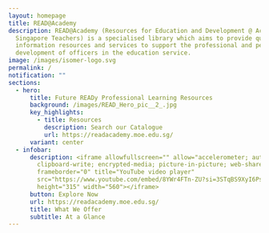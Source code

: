 ```yaml
---
layout: homepage
title: READ@Academy
description: READ@Academy (Resources for Education and Development @ Academy for
  Singapore Teachers) is a specialised library which aims to provide quality
  information resources and services to support the professional and personal
  development of officers in the education service.
image: /images/isomer-logo.svg
permalink: /
notification: ""
sections:
  - hero:
      title: Future READy Professional Learning Resources
      background: /images/READ_Hero_pic__2_.jpg
      key_highlights:
        - title: Resources
          description: Search our Catalogue
          url: https://readacademy.moe.edu.sg/
      variant: center
  - infobar:
      description: <iframe allowfullscreen="" allow="accelerometer; autoplay;
        clipboard-write; encrypted-media; picture-in-picture; web-share"
        frameborder="0" title="YouTube video player"
        src="https://www.youtube.com/embed/8YWr4FTn-ZU?si=3STqBS9XyI6PsCtO"
        height="315" width="560"></iframe>
      button: Explore Now
      url: https://readacademy.moe.edu.sg/
      title: What We Offer
      subtitle: At a Glance
---
```

